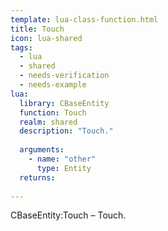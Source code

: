 ```yaml
---
template: lua-class-function.html
title: Touch
icon: lua-shared
tags:
  - lua
  - shared
  - needs-verification
  - needs-example
lua:
  library: CBaseEntity
  function: Touch
  realm: shared
  description: "Touch."
  
  arguments:
    - name: "other"
      type: Entity
  returns:
    
---
```


<div class="lua__search__keywords">
CBaseEntity:Touch &#x2013; Touch.
</div>
